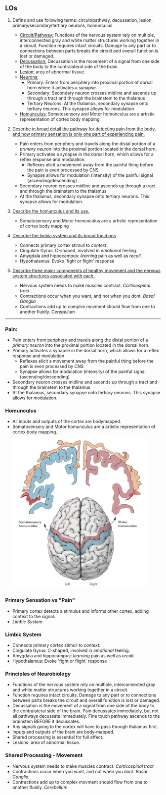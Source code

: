 ## LOs
1. Define and use following terms: circuit/pathway, decussation, lesion, primary/secondary/tertiary 
   neurons, homunculus
   * [Circuit/Pathway:](#principles-of-neurobiology) Functions of the nervous system rely on multiple, interconnected gray and white matter structures
  working together in a circuit. Function requires intact circuits. Damage to any part or to connections between parts breaks the
  circuit and overall function is lost or damaged.
   * [Decussation:](#principles-of-neurobiology) Decussation is the movement of a signal from one side of the body to the 
   contralateral side of the brain.
   * [Lesion:](#principles-of-neurobiology) area of abnormal tissue.
   * [Neurons:](#pain)
     * Primary: Enters from periphery into proximal portion of dorsal horn where it activates a synapse.
     * Secondary: Secondary neuron crosses midline and ascends up through a tract and through the 
     brainstem to the thalamus
     * Tertiary Neurons: At the thalamus, secondary synapse onto tertiary neurons. This synapse 
     allows for modulation
   * [Homunculus:](#homunculus) Somatosensory and Motor homunculus are a artistic representation of cortex body 
   mapping
2. [Describe in broad detail the pathway for detecting pain from the body, and how primary sensation
   is only one part of experiencing pain.](#pain)
   * Pain enters from periphery and travels along the distal portion of a *primary neuron* into the proximal
   portion located in the dorsal horn.
   * Primary activates a synapse in the dorsal horn, which allows for a reflex response and modulation.
     * Reflexes elicit a movement away from the painful thing before the pain is even processed by CNS
     * Synapse allows for modulation (intensity) of the painful signal (ascending/descending) 
   * Secondary neuron crosses midline and ascends up through a tract and through the brainstem to the
     thalamus
   * At the thalamus, secondary synapse onto tertiary neurons. This synapse allows for modulation.

3. [Describe the homunculus and its use.](#homunculus)
   * Somatosensory and Motor homunculus are a artistic representation of cortex body 
   mapping
4. [Describe the limbic system and its broad functions](#limbic-system)
   * Connects primary cortex stimuli to *context*.
   * Cingulate Gyrus: C-shaped, involved in *emotional* feeling.
   * Amygdala and hippocampus: *learning* pain as well as *recall*.
   * Hypothalamus: Evoke 'fight or flight' response
5. [Describe three major components of healthy movement and the nervous system structures associated
   with each.](#shared-processing---movement)
   * Nervous system needs to make muscles contract. *Corticospinal tract*
   * Contractions occur when you want, and not when you dont. *Basal Ganglia*
   * Contractions add up to complex movment should flow from one to another fluidly. *Cerebellum*
----------
### Pain:
* Pain enters from periphery and travels along the distal portion of a *primary neuron* into the proximal
  portion located in the dorsal horn.
* Primary activates a synapse in the dorsal horn, which allows for a reflex response and modulation.
  * Reflexes elicit a movement away from the painful thing before the pain is even processed by CNS
  * Synapse allows for modulation (intensity) of the painful signal (ascending/descending) 
* Secondary neuron crosses midline and ascends up through a tract and through the brainstem to the
  thalamus
* At the thalamus, secondary synapse onto tertiary neurons. This synapse allows for modulation.

### Homunculus
* All inputs and outputs of the cortex are bodymapped.
* Somatosensory and Motor homunculus are a artistic representation of cortex body mapping.
![Homunculus](homonc.png)

### Primary Sensation vs "Pain"
* Primary cortex detects a stimulus and informs other cortex, adding context to the signal.
* *Limbic System* 

### Limbic System
* Connects primary cortex stimuli to *context*.
* Cingulate Gyrus: C-shaped, involved in *emotional* feeling.
* Amygdala and hippocampus: *learning* pain as well as *recall*.
* Hypothalamus: Evoke 'fight or flight' response

### Principles of Neurobiology
* Functions of the nervous system rely on multiple, interconnected gray and white matter structures
  working together in a circuit.
* Function requires intact circuits. Damage to any part or to connections between parts breaks the
  circuit and overall function is lost or damaged.
* Decussation is the movement of a signal from one side of the body to the contralateral side of
  the brain. Pain decussates immediately, but not all pathways decussate immediately. Fine touch
  pathway ascends to the brainstem BEFORE it decussates.
* Any signals going to the cortex will have to pass through thalamus first.
* Inputs and outputs of the brain are body-mapped.
* Shared processing is essential for full effect. 
* Lesions: area of abnormal tissue.

### Shared Processing - Movement
* Nervous system needs to make muscles contract. *Corticospinal tract*
* Contractions occur when you want, and not when you dont. *Basal Ganglia*
* Contractions add up to complex movment should flow from one to another fluidly. *Cerebellum*
  
